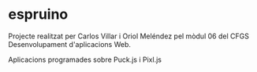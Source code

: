 # espruino
Projecte realitzat per Carlos Villar i Oriol Meléndez pel mòdul 06 del CFGS Desenvolupament d'aplicacions Web.

Aplicacions programades sobre Puck.js i Pixl.js
